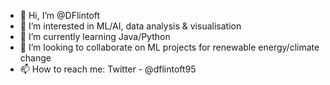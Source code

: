- 👋 Hi, I’m @DFlintoft
- 👀 I’m interested in ML/AI, data analysis & visualisation
- 🌱 I’m currently learning Java/Python
- 💞️ I’m looking to collaborate on ML projects for renewable energy/climate change
- 📫 How to reach me: Twitter - @dflintoft95

<!---
DFlintoft/DFlintoft is a ✨ special ✨ repository because its `README.md` (this file) appears on your GitHub profile.
You can click the Preview link to take a look at your changes.
--->
